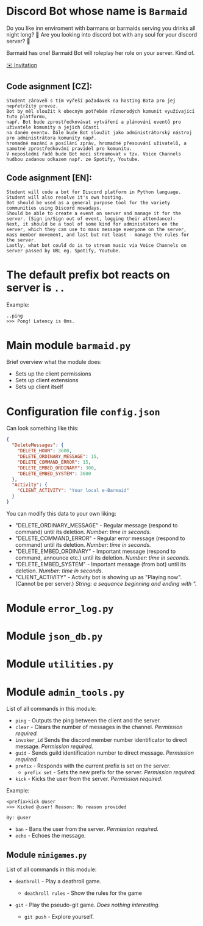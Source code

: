 # Discord Bot whose name is `Barmaid`
Do you like inn enviroment with barmans or barmaids serving you drinks all night long? :beer:
Are you looking into discord bot with any soul for your discord server? :ghost:

Barmaid has one! Barmaid Bot will roleplay her role on your server. Kind of.

[:envelope: Invitation](https://discord.com/oauth2/authorize?client_id=821538075078557707&permissions=8&scope=bot%20applications.commands)

## Code asignment [CZ]:
```Student napíše Bota pro komunikační platformu Discord, v programovacím jazyce Python.
Student zároveň s tím vyřeší požadavek na hosting Bota pro jej nepřetržitý provoz.
Bot by měl sloužit k obecným potřebám různorodých komunit využívající tuto platformu, 
např. Bot bude zprostředkovávat vytváření a plánování eventů pro uživatele komunity a jejich účasti 
na daném eventu. Dále bude Bot sloužit jako administrátorský nástroj pro administrátora komunity např. 
hromadné mazání a posílání zpráv, hromadné přesouvání uživatelů, a samotné zprostředkování pravidel pro komunitu.
V neposlední řadě bude Bot moci streamovat v tzv. Voice Channels hudbou zadanou odkazem např. ze Spotify, Youtube.
```

## Code asignment [EN]:
```
Student will code a bot for Discord platform in Python language. Student will also resolve it's own hosting.
Bot should be used as a general purpose tool for the variety communities using Discord nowadays.
Should be able to create a event on server and manage it for the server. (Sign in/Sign out of event, logging their attendance).
Next, it should be a tool of some kind for administators on the server, which they can use to mass message everyone on the server, mass member movement, and last but not least - manage the rules for the server.
Lastly, what bot could do is to stream music via Voice Channels on server passed by URL eg. Spotify, Youtube.
```
# The default prefix bot reacts on server is `..`

Example:
```
..ping
>>> Pong! Latency is 0ms.
```
# Main module `barmaid.py`
Brief overview what the module does:
- Sets up the client permissions
- Sets up client extensions
- Sets up client itself

# Configuration file `config.json`
Can look something like this:
```json
{
  "DeleteMessages": {
    "DELETE_HOUR": 3600,
    "DELETE_ORDINARY_MESSAGE": 15,
    "DELETE_COMMAND_ERROR": 15,
    "DELETE_EMBED_ORDINARY": 300,
    "DELETE_EMBED_SYSTEM": 3600
  },
  "Activity": {
    "CLIENT_ACTIVITY": "Your local e-Barmaid"
  }
}
```
You can modify this data to your own liking:
- "DELETE_ORDINARY_MESSAGE" - Regular message (respond to command) until its deletion. *Number: time in seconds.*
- "DELETE_COMMAND_ERROR" - Regular error message (respond to command) until its deletion. *Number: time in seconds.*
- "DELETE_EMBED_ORDINARY" - Important message (respond to command, announce etc.) until its deletion. *Number: time in seconds.*
- "DELETE_EMBED_SYSTEM" - Important message (from bot) until its deletion. *Number: time in seconds.*
- "CLIENT_ACTIVITY" - Activity bot is showing up as "Playing now". (Cannot be per server.) *String: a sequance beginning and ending with ".*

# Module `error_log.py`
# Module `json_db.py`
# Module `utilities.py`

# Module `admin_tools.py`
List of all commands in this module:

- `ping` - Outputs the ping between the client and the server.
- `clear` - Clears the number of messages in the channel. *Permission required.*
- `invoker_id` Sends the discord member number identificator to direct message. *Permission required.*
- `guid` - Sends guild identification number to direct message. *Permission required.*
- `prefix` - Responds with the current prefix is set on the server.
    - `prefix set` - Sets the new prefix for the server. *Permission required.*
- `kick` - Kicks the user from the server. *Permission required.*

Example:
```
<prefix>kick @user
>>> Kicked @user! Reason: No reason provided 

By: @user
```
- `ban` - Bans the user from the server. *Permission required.*
- `echo` - Echoes the message.

## Module `minigames.py`
List of all commands in this module:

- `deathroll` - Play a deathroll game.
    - `deathroll rules` - Show the rules for the game


- `git` - Play the pseudo-git game. *Does nothing interesting.*
    - `git push` - Explore yourself.
